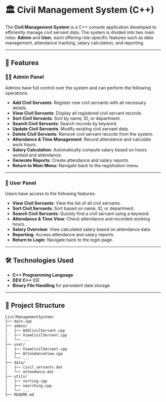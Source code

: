 # 🏛️ Civil Management System (C++)

The **Civil Management System** is a C++ console application developed to efficiently manage civil servant data. The system is divided into two main roles: **Admin** and **User**, each offering role-specific features such as data management, attendance tracking, salary calculation, and reporting.

---

## 📌 Features

### 👨‍💼 Admin Panel
Admins have full control over the system and can perform the following operations:

- **Add Civil Servants**: Register new civil servants with all necessary details.
- **View Civil Servants**: Display all registered civil servant records.
- **Sort Civil Servants**: Sort by name, ID, or department.
- **Search Civil Servants**: Search records by keyword.
- **Update Civil Servants**: Modify existing civil servant data.
- **Delete Civil Servants**: Remove civil servant records from the system.
- **Attendance & Time Management**: Record attendance and calculate work hours.
- **Salary Calculation**: Automatically compute salary based on hours worked and attendance.
- **Generate Reports**: Create attendance and salary reports.
- **Return to Main Menu**: Navigate back to the registration menu.

---

### 👤 User Panel
Users have access to the following features:

- **View Civil Servants**: View the list of all civil servants.
- **Sort Civil Servants**: Sort based on name, ID, or department.
- **Search Civil Servants**: Quickly find a civil servant using a keyword.
- **Attendance & Time View**: Check attendance and recorded working hours.
- **Salary Overview**: View calculated salary based on attendance data.
- **Reporting**: Access attendance and salary reports.
- **Return to Login**: Navigate back to the login page.

---

## 🛠️ Technologies Used

- **C++ Programming Language**
- **DEV C++** IDE
- **Binary File Handling** for persistent data storage

---

## 📂 Project Structure

```bash
CivilManagementSystem/
├── main.cpp
├── admin/
│   ├── AddCivilServant.cpp
│   ├── ViewCivilServant.cpp
│   └── ...
├── user/
│   ├── ViewCivilServant.cpp
│   ├── AttendanceView.cpp
│   └── ...
├── data/
│   ├── civil_servants.dat
│   └── attendance.dat
├── utils/
│   ├── sorting.cpp
│   ├── searching.cpp
│   └── ...
├── README.md
